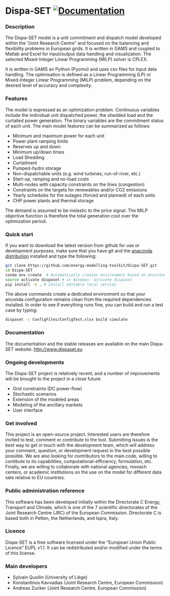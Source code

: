Dispa-SET [![Documentation](https://readthedocs.org/projects/dispa-set/badge/?branch=master)](http://dispa-set.readthedocs.io/en/latest/)
===================

### Description
The Dispa-SET model is a unit commitment and dispatch model developed within the “Joint Research Centre” and focused on the balancing and flexibility problems in European grids. It is written in GAMS and coupled to Matlab and Excel for input/output data handling and visualization. The selected Mixed-Integer Linear Programming (MILP) solver is CPLEX.

It is written in GAMS an Python (Pyomo) and uses csv files for input data handling. The optimisation is defined as a Linear Programming (LP) or Mixed-Integer Linear Programming (MILP) problem, depending on the desired level of accuracy and complexity. 

 
### Features
The model is expressed as an optimization problem. Continuous variables include the individual unit dispatched power, the shedded load and the curtailed power generation. The binary variables are the commitment status of each unit. The main model features can be summarized as follows:

- Minimum and maximum power for each unit
- Power plant ramping limits
- Reserves up and down
- Minimum up/down times
- Load Shedding
- Curtailment
- Pumped-hydro storage
- Non-dispatchable units (e.g. wind turbines, run-of-river, etc.)
- Start-up, ramping and no-load costs
- Multi-nodes with capacity constraints on the lines (congestion)
- Constraints on the targets for renewables and/or CO2 emissions
- Yearly schedules for the outages (forced and planned) of each units
- CHP power plants and thermal storage

The demand is assumed to be inelastic to the price signal. The MILP objective function is therefore the total generation cost over the optimization period. 

### Quick start

If you want to download the latest version from github for use or development purposes, make sure that you have git and the [anaconda distribution](https://www.continuum.io/downloads) installed and type the following:

```bash
git clone https://github.com/energy-modelling-toolkit/Dispa-SET.git
cd Dispa-SET
conda env create  # Automatically creates environment based on environment.yml
source activate dispaset # in Windows: activate dispaset
pip install -e . # Install editable local version
```

The above commands create a dedicated environment so that your anconda configuration remains clean from the required dependencies installed.
In order to see if everything runs fine, you can build and run a test case by typing:
```bash
dispaset -c ConfigFiles/ConfigTest.xlsx build simulate
```

### Documentation
The documentation and the stable releases are available on the main Dispa-SET website: http://www.dispaset.eu


### Ongoing developments
The Dispa-SET project is relatively recent, and a number of improvements will be brought to the project in a close future:

- Grid constraints (DC power-flow)
- Stochastic scenarios
- Extension of the modeled areas
- Modeling of the ancillary markets
- User interface

 
### Get involved
This project is an open-source project. Interested users are therefore invited to test, comment or contribute to the tool. Submitting issues is the best way to get in touch with the development team, which will address your comment, question, or development request in the best possible possible. We are also looking for contributors to the main code, willing to contibute to its capabilities, computational-efficiency, formulation, etc. Finally, we are willing to collaborate with national agencies, reseach centers, or academic institutions on the use on the model for different data sets relative to EU countries.

### Public administration reference
This software has been developed initially within the Directorate C Energy, Transport and Climate, which is one of the 7 scientific directorates of the Joint Research Centre (JRC) of the European Commission. Directorate C is based both in Petten, the Netherlands, and Ispra, Italy. 

### Licence
Dispa-SET is a free software licensed under the “European Union Public Licence" EUPL v1.1. It 
can be redistributed and/or modified under the terms of this license.

### Main developers
- Sylvain Quoilin (University of Liège)
- Konstantinos Kavvadias (Joint Research Centre, European Commission)
- Andreas Zucker (Joint Research Centre, European Commission)

